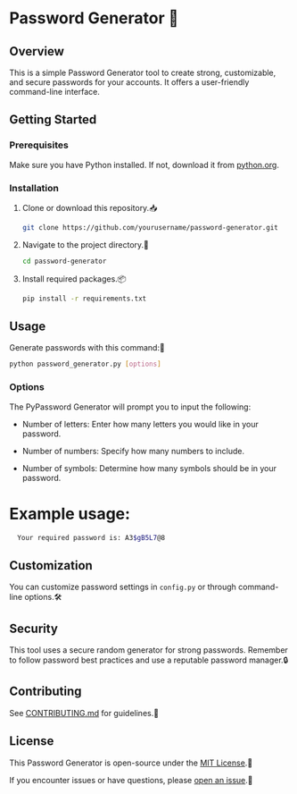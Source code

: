 # Password Generator 🌟

## Overview

This is a simple Password Generator tool to create strong, customizable, and secure passwords for your accounts. It offers a user-friendly command-line interface.

## Getting Started

### Prerequisites

Make sure you have Python installed. If not, download it from [python.org](https://www.python.org/downloads/).

### Installation

1. Clone or download this repository.📥

   ```bash
   git clone https://github.com/yourusername/password-generator.git
   ```

2. Navigate to the project directory.📂

   ```bash
   cd password-generator
   ```

3. Install required packages.📦

   ```bash
   pip install -r requirements.txt
   ```

## Usage 

Generate passwords with this command:🔐

```bash
python password_generator.py [options]
```

### Options

The PyPassword Generator will prompt you to input the following:

- Number of letters: Enter how many letters you would like in your password.

- Number of numbers: Specify how many numbers to include.

- Number of symbols: Determine how many symbols should be in your password.

# Example usage:
```bash
  Your required password is: A3$gB5L7@8
```
## Customization

You can customize password settings in `config.py` or through command-line options.🛠️

## Security

This tool uses a secure random generator for strong passwords. Remember to follow password best practices and use a reputable password manager.🔒

## Contributing

See [CONTRIBUTING.md](CONTRIBUTING.md) for guidelines.🤝

## License

This Password Generator is open-source under the [MIT License](LICENSE).📜

If you encounter issues or have questions, please [open an issue](https://github.com/yourusername/password-generator/issues).🚀
